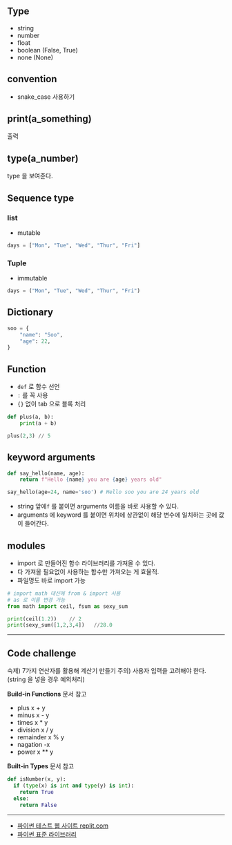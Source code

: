 ## Type

- string
- number
- float
- boolean (False, True)
- none (None)

## convention

- snake_case 사용하기

## print(a_something)

출력

## type(a_number)

type 을 보여준다.


## Sequence type

### list

- mutable 
```py
days = ["Mon", "Tue", "Wed", "Thur", "Fri"]
```

### Tuple

- immutable
```py
days = ("Mon", "Tue", "Wed", "Thur", "Fri")
```

## Dictionary

```py
soo = {
    "name": "Soo",
    "age": 22,
}
```

## Function

- `def` 로 함수 선언
- `:` 를 꼭 사용
- `{}` 없이 tab 으로 블록 처리

```py
def plus(a, b):
    print(a + b)

plus(2,3) // 5
``` 

## keyword arguments

```py
def say_hello(name, age):
    return f"Hello {name} you are {age} years old"

say_hello(age=24, name='soo') # Hello soo you are 24 years old
```
- string 앞에`f` 를 붙이면 arguments 이름을 바로 사용할 수 있다.
- arguments 에 keyword 를 붙이면 위치에 상관없이 해당 변수에 일치하는 곳에 값이 들어간다.

## modules

- import 로 만들어진 함수 라이브러리를 가져올 수 있다.
- 다 가져올 필요없이 사용하는 함수만 가져오는 게 효율적.
- 파일명도 바로 import 가능

```py
# import math 대신에 from & import 사용
# as 로 이름 변경 가능
from math import ceil, fsum as sexy_sum

print(ceil(1.2))    // 2
print(sexy_sum([1,2,3,4])   //28.0
```

---

## Code challenge 

숙제) 7가지 연산자를 활용해 계산기 만들기
주의) 사용자 입력을 고려해야 한다. (string 을 넣을 경우 예외처리) 

**Build-in Functions** 문서 참고
- plus x + y
- minus x - y
- times x * y
- division x / y
- remainder x % y
- nagation -x
- power x ** y

**Built-in Types** 문서 참고
```python
def isNumber(x, y):
  if (type(x) is int and type(y) is int):
    return True
  else:
    return False
```

---


- [파이썬 테스트 웹 사이트 replit.com](https://replit.com/@SooJungChae)
- [파이썬 표준 라이브러리](https://docs.python.org/ko/3/library/index.html)
